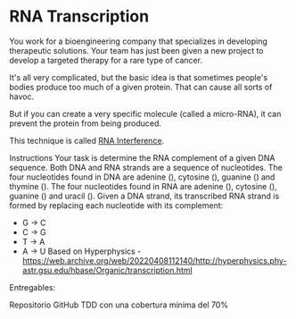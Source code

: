# RNA Transcription
You work for a bioengineering company that specializes in developing therapeutic solutions.
Your team has just been given a new project to develop a targeted therapy for a rare type of cancer.

It's all very complicated, but the basic idea is that sometimes people's bodies produce too much of a given protein.
That can cause all sorts of havoc.

But if you can create a very specific molecule (called a micro-RNA), it can prevent the protein from being produced.

This technique is called [RNA Interference][rnai].

[rnai]: https://admin.acceleratingscience.com/ask-a-scientist/what-is-rnai/

Instructions
Your task is determine the RNA complement of a given DNA sequence.
Both DNA and RNA strands are a sequence of nucleotides.
The four nucleotides found in DNA are adenine (), cytosine (), guanine () and thymine ().
The four nucleotides found in RNA are adenine (), cytosine (), guanine () and uracil ().
Given a DNA strand, its transcribed RNA strand is formed by replacing each nucleotide with its complement:
- G -> C
- C -> G
- T -> A
- A -> U
Based on
Hyperphysics - https://web.archive.org/web/20220408112140/http://hyperphysics.phy-astr.gsu.edu/hbase/Organic/transcription.html

Entregables:

Repositorio GitHub
TDD con una cobertura mínima del 70%
